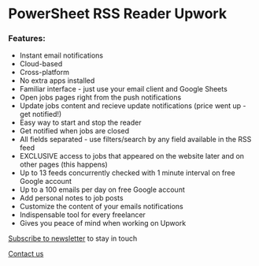 # PowerSheet RSS Reader Upwork

### Features:

* Instant email notifications
* Cloud-based
* Cross-platform
* No extra apps installed
* Familiar interface - just use your email client and Google Sheets
* Open jobs pages right from the push notifications
* Update jobs content and recieve update notifications (price went up - get notified!)
* Easy way to start and stop the reader
* Get notified when jobs are closed
* All fields separated - use filters/search by any field available in the RSS feed
* EXCLUSIVE access to jobs that appeared on the website later and on other pages (this happens)
* Up to 13 feeds concurrently checked with 1 minute interval on free Google account
* Up to a 100 emails per day on free Google account
* Add personal notes to job posts
* Customize the content of your emails notifications
* Indispensable tool for every freelancer
* Gives you peace of mind when working on Upwork


[Subscribe to newsletter](https://docs.google.com/forms/d/e/1FAIpQLScpRhK8vhKuAUBLmjoeZ8768dXokRD1uhjTe9xjINVBPk7ewA/viewform?usp=sf_link) to stay in touch

[Contact us](https://docs.google.com/forms/d/e/1FAIpQLSfXaCPD_zB4Cvvqs8wF2EISJhNE4-jk0bzz6PJkqeumzbh1gQ/viewform?usp=sf_link)
